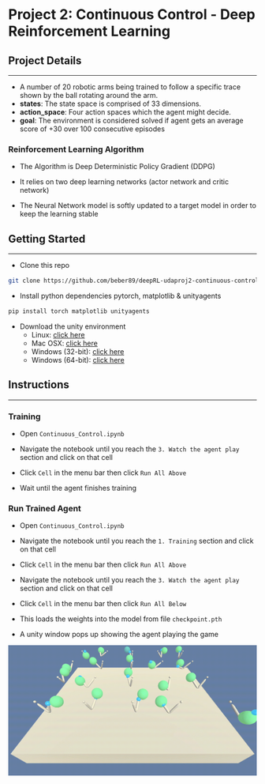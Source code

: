 # Project 2: Continuous Control - Deep Reinforcement Learning

## Project Details

---

- A number of 20 robotic arms being trained to follow a specific trace shown by the ball rotating around the arm.
- **states**: The state space is comprised of 33 dimensions.
- **action_space**: Four action spaces which the agent might decide.
- **goal**: The environment is considered solved if agent gets an average score of +30 over 100 consecutive episodes

### Reinforcement Learning Algorithm

- The Algorithm is Deep Deterministic Policy Gradient  (DDPG)

- It relies on two deep learning networks (actor network and critic network)

- The Neural Network model is softly updated to a target model in order to keep the learning stable

## Getting Started

---

- Clone this repo

```bash
git clone https://github.com/beber89/deepRL-udaproj2-continuous-control
```

- Install python dependencies pytorch, matplotlib & unityagents

```bash
pip install torch matplotlib unityagents
```

- Download the unity environment
  - Linux: [click here](https://s3-us-west-1.amazonaws.com/udacity-drlnd/P2/Reacher/Reacher_Linux.zip)
  - Mac OSX: [click here](https://s3-us-west-1.amazonaws.com/udacity-drlnd/P2/Reacher/Reacher.app.zip)
  - Windows (32-bit): [click here](https://s3-us-west-1.amazonaws.com/udacity-drlnd/P2/Reacher/Reacher_Windows_x86.zip)
  - Windows (64-bit): [click here](https://s3-us-west-1.amazonaws.com/udacity-drlnd/P2/Reacher/Reacher_Windows_x86_64.zip)

## Instructions

---

### Training

- Open `Continuous_Control.ipynb`

- Navigate the notebook until you reach the `3. Watch the agent play` section and click on that cell

- Click `Cell` in the menu bar then click `Run All Above`

- Wait until the agent finishes training

### Run Trained Agent

- Open `Continuous_Control.ipynb`

- Navigate the notebook until you reach the `1. Training` section and click on that cell

- Click `Cell` in the menu bar then click `Run All Above`

- Navigate the notebook until you reach the `3. Watch the agent play` section and click on that cell

- Click `Cell` in the menu bar then click `Run All Below`

- This loads the weights into the model from file `checkpoint.pth`

- A unity window pops up showing the agent playing the game

![gameplay](game-record.gif)
